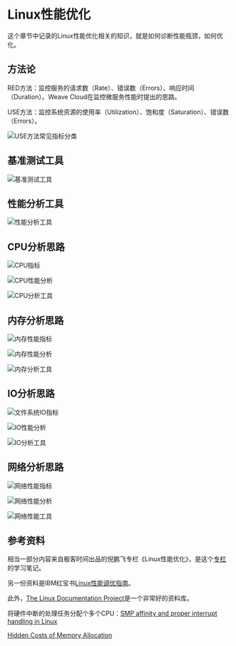 <!-- toc -->
# Linux性能优化

这个章节中记录的Linux性能优化相关的知识，就是如何诊断性能瓶颈，如何优化。

## 方法论

RED方法：监控服务的请求数（Rate）、错误数（Errors）、响应时间（Duration）。Weave Cloud在监控微服务性能时提出的思路。

USE方法：监控系统资源的使用率（Utilization）、饱和度（Saturation）、错误数（Errors）。

![USE方法常见指标分类](/img/linux/use-metrics.png)

## 基准测试工具

![基准测试工具](/img/linux/benchmark-tool.png)

## 性能分析工具

![性能分析工具](/img/linux/analyst-tool.png)

## CPU分析思路

![CPU指标](/img/linux/cpu-metrics.png)

![CPU性能分析](/img/linux/cpu-analyst.png)

![CPU分析工具](/img/linux/cpu-tools.png)

## 内存分析思路

![内存性能指标](/img/linux/memory-metrics.png)

![内存性能分析](/img/linux/cpu-analyst.png)

![内存分析工具](/img/linux/memory-tools.png)

## IO分析思路

![文件系统IO指标](/img/linux/file-io-metrics.png)

![IO性能分析](/img/linux/io-analyst.png)

![IO分析工具](/img/linux/file-io-tools.png)


## 网络分析思路

![网络性能指标](/img/linux/net-metrics.png)

![网络性能分析](/img/linux/net-analyst.png)

![网络性能工具](/img/linux/net-tools.png)

## 参考资料

相当一部分内容来自极客时间出品的倪鹏飞专栏《Linux性能优化》，是这个[专栏](/)的学习笔记。

另一份资料是IBM红宝书[Linux性能调优指南](https://lihz1990.gitbooks.io/transoflptg/content/)。

此外，[The Linux Documentation Project](http://tldp.org/)是一个非常好的资料库。

将硬件中断的处理任务分配个多个CPU：[SMP affinity and proper interrupt handling in Linux](http://www.alexonlinux.com/smp-affinity-and-proper-interrupt-handling-in-linux)

[Hidden Costs of Memory Allocation](https://randomascii.wordpress.com/2014/12/10/hidden-costs-of-memory-allocation/)
